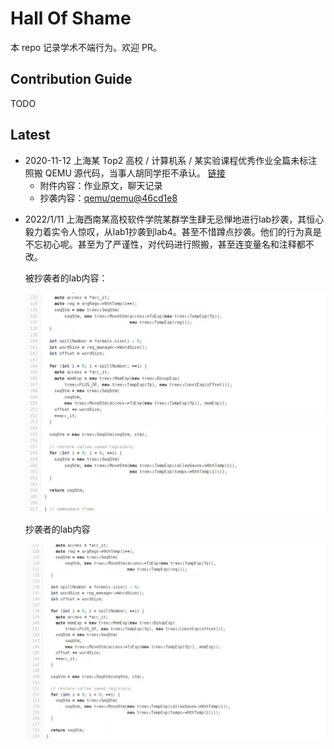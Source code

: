 # Hall Of Shame

本 repo 记录学术不端行为。欢迎 PR。

## Contribution Guide

TODO

## Latest

* 2020-11-12 上海某 Top2 高校 / 计算机系 / 某实验课程优秀作业全篇未标注照搬 QEMU 源代码，当事人胡同学拒不承认。 [链接](2020-11-12-QEMU)
  * 附件内容：作业原文，聊天记录
  * 抄袭内容：[qemu/qemu@46cd1e8](https://github.com/qemu/qemu/commit/46cd1e8a4752379b1b9d24d43d7be7d5aba03e76)

+ 2022/1/11 上海西南某高校软件学院某群学生肆无忌惮地进行lab抄袭，其恒心毅力着实令人惊叹，从lab1抄袭到lab4。甚至不惜蹲点抄袭。他们的行为真是不忘初心呢。甚至为了严谨性，对代码进行照搬，甚至连变量名和注释都不改。

  被抄袭者的lab内容：

  ![image-20220111223355021](README.assets/image-20220111223355021.png)

  抄袭者的lab内容

  ![image-20220111223343684](README.assets/image-20220111223343684.png)

